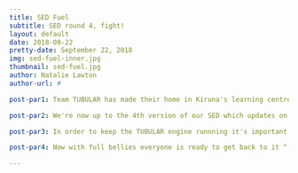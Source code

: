 ```yaml
---
title: SED Fuel
subtitle: SED round 4, fight!
layout: default
date: 2018-09-22
pretty-date: September 22, 2018
img: sed-fuel-inner.jpg
thumbnail: sed-fuel.jpg
author: Natalie Lawton
author-url: #

post-par1: Team TUBULAR has made their home in Kiruna's learning centre once more. This can only mean one thing, it's SED writing party time once again.

post-par2: We're now up to the 4th version of our SED which updates on the third version with the results from testing and if any changes have occured during manufacture.

post-par3: In order to keep the TUBULAR engine runnning it's important to keep the fuel tanks full and today we got an express delivery that did just that.

post-par4: Now with full bellies everyone is ready to get back to it ^-^

---
```

